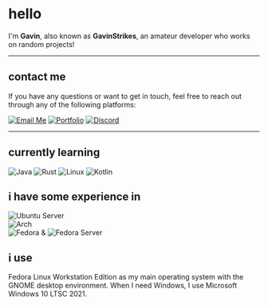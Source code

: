 # hello

I'm **Gavin**, also known as **GavinStrikes**, an amateur developer who works on random projects!

---

## contact me

If you have any questions or want to get in touch, feel free to reach out through any of the following platforms:

[![Email Me](https://img.shields.io/badge/Email%20Me-D14836?logo=gmail&logoColor=white&style=flat)](mailto:contact@gavinstrikes.wtf)
[![Portfolio](https://img.shields.io/badge/Portfolio-000000?logo=firefox&logoColor=white&style=flat)](https://gavinstrikes.wtf/)
[![Discord](https://img.shields.io/badge/Discord%20-%40gavinstrikes-7289DA?logo=discord&logoColor=white&style=flat)](https://discord.com/users/735581916887121943)



---

## currently learning
![Java](https://img.shields.io/badge/Java-007396?logo=openjdk&logoColor=white&style=flat) ![Rust](https://img.shields.io/badge/Rust-000000?logo=rust&logoColor=white&style=flat) ![Linux](https://img.shields.io/badge/Linux-FCC624?logo=linux&logoColor=black&style=flat) ![Kotlin](https://img.shields.io/badge/Kotlin-7F52FF?logo=kotlin&logoColor=white&style=flat)

## i have some experience in  
![Ubuntu](https://img.shields.io/badge/Ubuntu-E95420?logo=ubuntu&logoColor=white&style=flat) Server  
![Arch](https://img.shields.io/badge/Arch_Linux-1793D1?logo=arch-linux&logoColor=white&style=flat)  
![Fedora](https://img.shields.io/badge/Fedora-51A2DA?logo=fedora&logoColor=white&style=flat) & ![Fedora Server](https://img.shields.io/badge/Fedora_Server-294172?logo=fedora&logoColor=white&style=flat)

## i use  
Fedora Linux Workstation Edition as my main operating system with the GNOME desktop environment. When I need Windows, I use Microsoft Windows 10 LTSC 2021.
